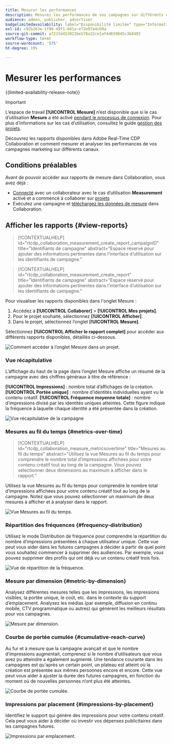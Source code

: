 ```yaml
---
title: Mesurer les performances
description: Mesurez les performances de vos campagnes sur différents canaux. Découvrez comment utiliser et interpréter divers rapports.
audience: admin, publisher, advertiser
badgelimitedavailability: label="Disponibilité limitée" type="Informative" url="https://helpx.adobe.com/fr/legal/product-descriptions/real-time-customer-data-platform-collaboration.html newtab=true"
exl-id: c92b263e-1f96-49f1-841a-ef2e97a4cb9a
source-git-commit: a7215d453021be578a32ce1af4d659845c3b8493
workflow-type: tm+mt
source-wordcount: '575'
ht-degree: 19%

---
```


# Mesurer les performances

{{limited-availability-release-note}}

>[!IMPORTANT]
>
>L’espace de travail **[!UICONTROL Mesure]** n’est disponible que si le cas d’utilisation **Mesure** a été activé [pendant le processus de connexion](../connect/establishing-connections.md#connection-settings). Pour plus d’informations sur les cas d’utilisation, consultez le guide [gestion des projets](./manage-projects.md#project-use-cases).

Découvrez les rapports disponibles dans Adobe Real-Time CDP Collaboration et comment mesurer et analyser les performances de vos campagnes marketing sur différents canaux.

## Conditions préalables

Avant de pouvoir accéder aux rapports de mesure dans Collaboration, vous avez déjà :

* [Connecté](/help/guide/connect/establishing-connections.md) avec un collaborateur avec le cas d’utilisation **Measurement** activé et a commencé à collaborer sur [projets](/help/guide/collaborate/manage-projects.md)
* Exécutez une campagne et [téléchargez les données de mesure](/help/guide/setup/onboard-measurement-data.md) dans Collaboration.

<!--

## Create a report {#create-report}

Hidden until functionality is live. At that point, move the contextualhelp from below into this section. 

The syntax rtcdp_collaboration_measurement_create_report is currently implemented in the UI. However, a preference would be to imlement the other contextualhelp ID from below instead, since that explicitly includes campaignID in the syntax. Need to sync up with UI team. More details in CORE-116991.

-->

## Afficher les rapports {#view-reports}

>[!CONTEXTUALHELP]
>id="rtcdp_collaboration_measurement_create_report_campaignID"
>title="Identifiants de campagne"
>abstract="Espace réservé pour ajouter des informations pertinentes dans l’interface d’utilisation sur les identifiants de campagne."

>[!CONTEXTUALHELP]
>id="rtcdp_collaboration_measurement_create_report"
>title="Identifiants de campagne"
>abstract="Espace réservé pour ajouter des informations pertinentes dans l’interface d’utilisation sur les identifiants de campagne."

Pour visualiser les rapports disponibles dans l&#39;onglet Mesure :

1. Accédez à **[!UICONTROL Collaborer]** > **[!UICONTROL Mes projets]**.
2. Pour le projet souhaité, sélectionnez **[!UICONTROL Afficher]**.
3. Dans le projet, sélectionnez l’onglet **[!UICONTROL Mesure]**.

Sélectionnez **[!UICONTROL Afficher le rapport complet]** pour accéder aux différents rapports disponibles, détaillés ci-dessous.

![Comment accéder à l’onglet Mesure dans un projet ](/help/assets/collaborate/measure/measurement.gif).

### Vue récapitulative

L’affichage du haut de la page dans l’onglet Mesure affiche un résumé de la campagne avec des chiffres généraux à titre de référence :

**[!UICONTROL Impressions]** : nombre total d’affichages de la création.
**[!UICONTROL Portée unique]** : nombre d’identités individuelles ayant vu le contenu créatif.
**[!UICONTROL Fréquence moyenne totale]** : nombre d’impressions divisé par les identités uniques atteintes. Cette figure indique la fréquence à laquelle chaque identité a été présentée dans la création.

![Vue récapitulative de la campagne](/help/assets/collaborate/measure/campaign-summary.png)

### Mesures au fil du temps {#metrics-over-time}

>[!CONTEXTUALHELP]
>id="rtcdp_collaboration_measure_metricsovertime"
>title="Mesures au fil du temps"
>abstract="Utilisez la vue Mesures au fil du temps pour comprendre le nombre total d’impressions affichées pour votre contenu créatif tout au long de la campagne. Vous pouvez sélectionner deux dimensions au maximum à afficher dans le rapport."

Utilisez la vue Mesures au fil du temps pour comprendre le nombre total d’impressions affichées pour votre contenu créatif tout au long de la campagne. Notez que vous pouvez sélectionner un maximum de deux mesures à afficher et à analyser dans le rapport.

![Vue Mesures au fil du temps.](/help/assets/collaborate/measure/metrics-over-time.png)

### Répartition des fréquences {#frequency-distribution}

Utilisez le mode Distribution de fréquence pour comprendre la répartition du nombre d’impressions présentées à chaque utilisateur unique. Cette vue peut vous aider dans les futures campagnes à décider à partir de quel point vous souhaitez commencer à supprimer des audiences. Par exemple, vous pouvez supprimer des profils qui ont déjà vu un contenu créatif trois fois.

![Vue de répartition de la fréquence.](/help/assets/collaborate/measure/frequency-distribution.gif)

### Mesure par dimension {#metric-by-dimension}

Analysez différentes mesures telles que les impressions, les impressions visibles, la portée unique, le coût, etc. dans le contexte du support d’emplacement. Analysez les médias (par exemple, diffusion en continu mobile, CTV programmatique ou autres) qui génèrent les meilleurs résultats pour vos campagnes.

![Mesure par dimension.](/help/assets/collaborate/measure/metric-by-dimension.png)

### Courbe de portée cumulée {#cumulative-reach-curve}

Au fur et à mesure que la campagne avançait et que le nombre d’impressions augmentait, comprenez si le nombre d’utilisateurs que vous avez pu atteindre a également augmenté. Une tendance courante dans les campagnes est qu&#39;après un certain point, un plateau est atteint où la création est présentée aux mêmes personnes encore et encore. Cette vue peut vous aider à ajuster la durée des futures campagnes, en fonction du moment où de nouvelles personnes n’ont plus été atteintes.

![Courbe de portée cumulée.](/help/assets/collaborate/measure/cumulative-reach-curve.png)

### Impressions par placement {#impressions-by-placement}

Identifiez le support qui génère des impressions pour votre contenu créatif. Cela peut vous aider à décider où investir vos dépenses publicitaires dans les campagnes futures.

![Impressions par emplacement.](/help/assets/collaborate/measure/impressions-by-placement.png)
